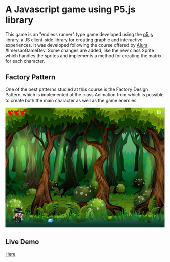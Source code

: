 # A Javascript game using P5.js library

This game is an "endless runner" type game developed using the [p5.js](https://p5js.org/) library, a JS client-side library for creating graphic and interactive experiences. It was developed following the course offered by [Alura](https://www.alura.com.br/) #ImersaoGameDev. Some changes are added, like the new class Sprite which handles the sprites and implements a method for creating the matrix for each character.

## Factory Pattern

One of the best patterns studied at this course is the Factory Design Pattern, which is implemented at the class Animation from which is possible to create both the main character as well as the game enemies.

<img src="https://github.com/GuilleAngulo/game/blob/master/images/assets/game.png" width="900">

## Live Demo
[Here](https://game.guilleangulo.me/)
